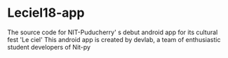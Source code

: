 # Leciel18-app
The source code for NIT-Puducherry' s debut android app for its cultural fest 'Le ciel'
This android app is created by devlab, a team of enthusiastic student developers of Nit-py
